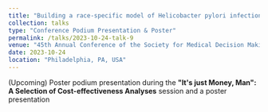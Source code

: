 ```yaml
---
title: "Building a race-specific model of Helicobacter pylori infections in the United States"
collection: talks
type: "Conference Podium Presentation & Poster"
permalink: /talks/2023-10-24-talk-9
venue: "45th Annual Conference of the Society for Medical Decision Making (Upcoming)"
date: 2023-10-24
location: "Philadelphia, PA, USA"
---
```


(Upcoming) Poster podium presentation during the <strong>"It's just Money, Man": A Selection of Cost-effectiveness Analyses</strong> session and a poster presentation
